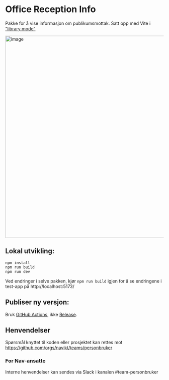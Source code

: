 # Office Reception Info

Pakke for å vise informasjon om publikumsmottak. Satt opp med Vite i ["library mode"](https://dev.to/receter/how-to-create-a-react-component-library-using-vites-library-mode-4lma)

<img width="640" alt="image" src="https://github.com/navikt/nav-office-reception-info/assets/71373910/4f416dd6-4621-4ce1-82d5-2c5a173bd635">

## Lokal utvikling:

```
npm install
npm run build
npm run dev
```

Ved endringer i selve pakken, kjør `npm run build` igjen for å se endringene i test-app på http://localhost:5173/

## Publiser ny versjon:
Bruk [GitHub Actions](https://github.com/navikt/nav-office-reception-info/actions), ikke [Release](https://github.com/navikt/nav-office-reception-info/releases).

## Henvendelser

Spørsmål knyttet til koden eller prosjektet kan rettes mot https://github.com/orgs/navikt/teams/personbruker

### For Nav-ansatte

Interne henvendelser kan sendes via Slack i kanalen #team-personbruker

